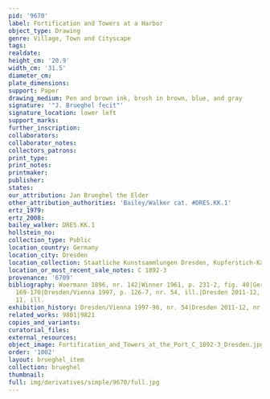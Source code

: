 ```yaml
---
pid: '9670'
label: Fortification and Towers at a Harbor
object_type: Drawing
genre: Village, Town and Cityscape
tags: 
realdate: 
height_cm: '20.9'
width_cm: '31.5'
diameter_cm: 
plate_dimensions: 
support: Paper
drawing_medium: Pen and brown ink, brush in brown, blue, and gray
signature: '"J. Brueghel fecit"'
signature_location: lower left
support_marks: 
further_inscription: 
collaborators: 
collaborator_notes: 
collectors_patrons: 
print_type: 
print_notes: 
printmaker: 
publisher: 
states: 
our_attribution: Jan Brueghel the Elder
other_attribution_authorities: 'Bailey/Walker cat. #DRES.KK.1'
ertz_1979: 
ertz_2008: 
bailey_walker: DRES.KK.1
hollstein_no: 
collection_type: Public
location_country: Germany
location_city: Dresden
location_collection: Staatliche Kunstsammlungen Dresden, Kupferstich-Kabinett
location_or_most_recent_sale_notes: C 1892-3
provenance: '6709'
bibliography: Woermann 1896, nr. 142|Winner 1961, p. 231-2, fig. 40|Gerszi 1982, p.
  169-170|Dresden/Vienna 1997, p. 126-7, nr. 54, ill.|Dresden 2011-12, p. 24-25, nr.
  11, ill.
exhibition_history: Dresden/Vienna 1997-98, nr. 54|Dresden 2011-12, nr. 11
related_works: 9801|9821
copies_and_variants: 
curatorial_files: 
external_resources: 
object_image: Fortification_and_Towers_at_the_Port_C_1892-3_Dresden.jpg
order: '1002'
layout: brueghel_item
collection: brueghel
thumbnail: 
full: img/derivatives/simple/9670/full.jpg
---
```

